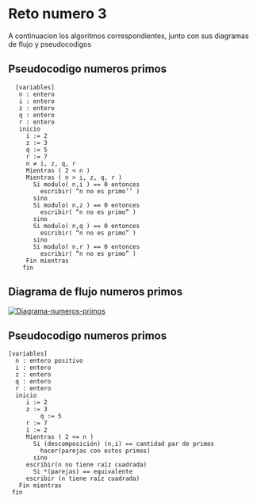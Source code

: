 Reto numero 3
=============

A continuacion los algoritmos correspondientes, junto con sus diagramas de flujo y pseudocodigos

Pseudocodigo numeros primos
-------------

      [variables]
       n : entero
       i : entero
       z : entero
       q : entero
       r : entero
       inicio
         i := 2
         z := 3
         q := 5
         r := 7
         n ≠ i, z, q, r
         Mientras ( 2 < n )
         Mientras ( n > i, z, q, r )
           Si modulo( n,i ) == 0 entonces
             escribir( “n no es primo’’ )
           sino
           Si modulo( n,z ) == 0 entonces
             escribir( “n no es primo” )
           sino
           Si modulo( n,q ) == 0 entonces
             escribir( “n no es primo” )
           sino
           Si modulo( n,r ) == 0 entonces
             escribir( “n no es primo” )
         Fin mientras
        fin
       
Diagrama  de flujo numeros primos
-------------

<a href='https://postimg.cc/94qg8MxB' target='_blank'><img src='https://i.postimg.cc/yNfqN3c2/Diagrama-numeros-primos.png' border='0' alt='Diagrama-numeros-primos'/></a>   

Pseudocodigo numeros primos
-------------

    [variables]
	  n : entero positivo
	  i : entero
	  z : entero
	  q : entero
	  r : entero
	  inicio
	     i := 2
	     z := 3
             q := 5
	     r := 7
	     i := 2
	     Mientras ( 2 <= n ) 
	       Si (descomposición) (n,i) == cantidad par de primos
	         hacer(parejas con estos primos)
	       sino
		 escribir(n no tiene raíz cuadrada)
	       Si *(parejas) == equivalente
		 escribir (n tiene raíz cuadrada)
       Fin mientras
     fin
